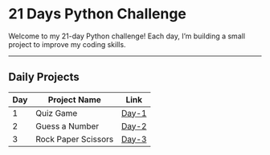 # 21 Days Python Challenge

Welcome to my 21-day Python challenge! Each day, I’m building a small project to improve my coding skills.

---

## Daily Projects

| Day | Project Name        | Link           |
|-----|---------------------|----------------|
| 1   | Quiz Game           | [Day-1](Day-1/) |
| 2   | Guess a Number      | [Day-2](Day-2/) |
| 3   | Rock Paper Scissors | [Day-3](Day-3/) |
